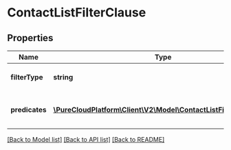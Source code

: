 # ContactListFilterClause

## Properties
Name | Type | Description | Notes
------------ | ------------- | ------------- | -------------
**filterType** | **string** | How to join predicates together. | [optional] 
**predicates** | [**\PureCloudPlatform\Client\V2\Model\ContactListFilterPredicate[]**](ContactListFilterPredicate.md) | Conditions to filter the contacts by. | [optional] 

[[Back to Model list]](../README.md#documentation-for-models) [[Back to API list]](../README.md#documentation-for-api-endpoints) [[Back to README]](../README.md)


